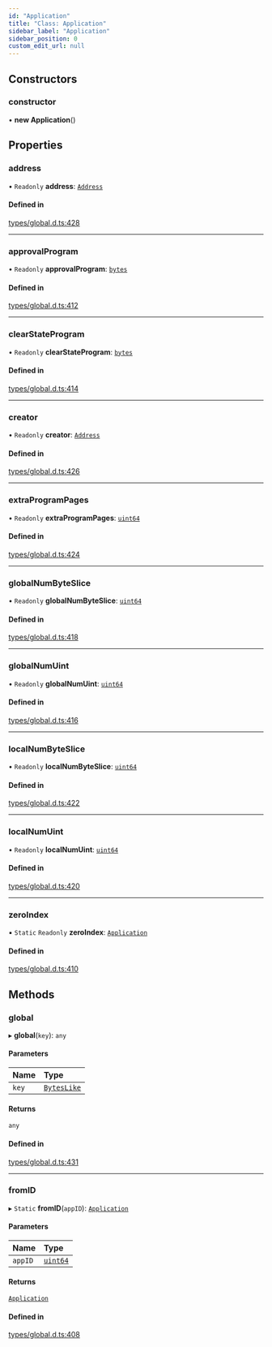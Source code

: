 ```yaml
---
id: "Application"
title: "Class: Application"
sidebar_label: "Application"
sidebar_position: 0
custom_edit_url: null
---
```


## Constructors

### constructor

• **new Application**()

## Properties

### address

• `Readonly` **address**: [`Address`](Address.md)

#### Defined in

[types/global.d.ts:428](https://github.com/algorand-devrel/tealscript/blob/30e25bd/types/global.d.ts#L428)

___

### approvalProgram

• `Readonly` **approvalProgram**: [`bytes`](../modules.md#bytes)

#### Defined in

[types/global.d.ts:412](https://github.com/algorand-devrel/tealscript/blob/30e25bd/types/global.d.ts#L412)

___

### clearStateProgram

• `Readonly` **clearStateProgram**: [`bytes`](../modules.md#bytes)

#### Defined in

[types/global.d.ts:414](https://github.com/algorand-devrel/tealscript/blob/30e25bd/types/global.d.ts#L414)

___

### creator

• `Readonly` **creator**: [`Address`](Address.md)

#### Defined in

[types/global.d.ts:426](https://github.com/algorand-devrel/tealscript/blob/30e25bd/types/global.d.ts#L426)

___

### extraProgramPages

• `Readonly` **extraProgramPages**: [`uint64`](../modules.md#uint64)

#### Defined in

[types/global.d.ts:424](https://github.com/algorand-devrel/tealscript/blob/30e25bd/types/global.d.ts#L424)

___

### globalNumByteSlice

• `Readonly` **globalNumByteSlice**: [`uint64`](../modules.md#uint64)

#### Defined in

[types/global.d.ts:418](https://github.com/algorand-devrel/tealscript/blob/30e25bd/types/global.d.ts#L418)

___

### globalNumUint

• `Readonly` **globalNumUint**: [`uint64`](../modules.md#uint64)

#### Defined in

[types/global.d.ts:416](https://github.com/algorand-devrel/tealscript/blob/30e25bd/types/global.d.ts#L416)

___

### localNumByteSlice

• `Readonly` **localNumByteSlice**: [`uint64`](../modules.md#uint64)

#### Defined in

[types/global.d.ts:422](https://github.com/algorand-devrel/tealscript/blob/30e25bd/types/global.d.ts#L422)

___

### localNumUint

• `Readonly` **localNumUint**: [`uint64`](../modules.md#uint64)

#### Defined in

[types/global.d.ts:420](https://github.com/algorand-devrel/tealscript/blob/30e25bd/types/global.d.ts#L420)

___

### zeroIndex

▪ `Static` `Readonly` **zeroIndex**: [`Application`](Application.md)

#### Defined in

[types/global.d.ts:410](https://github.com/algorand-devrel/tealscript/blob/30e25bd/types/global.d.ts#L410)

## Methods

### global

▸ **global**(`key`): `any`

#### Parameters

| Name | Type |
| :------ | :------ |
| `key` | [`BytesLike`](../modules.md#byteslike) |

#### Returns

`any`

#### Defined in

[types/global.d.ts:431](https://github.com/algorand-devrel/tealscript/blob/30e25bd/types/global.d.ts#L431)

___

### fromID

▸ `Static` **fromID**(`appID`): [`Application`](Application.md)

#### Parameters

| Name | Type |
| :------ | :------ |
| `appID` | [`uint64`](../modules.md#uint64) |

#### Returns

[`Application`](Application.md)

#### Defined in

[types/global.d.ts:408](https://github.com/algorand-devrel/tealscript/blob/30e25bd/types/global.d.ts#L408)
